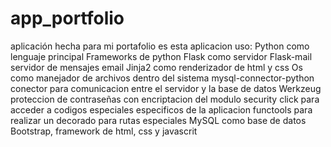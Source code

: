 # app_portfolio
aplicación hecha para mi portafolio
es esta aplicacion uso:
Python como lenguaje principal
    Frameworks de python
    Flask como servidor
    Flask-mail servidor de mensajes email 
    Jinja2 como renderizador de html y css
    Os como manejador de archivos dentro del sistema
    mysql-connector-python conector para comunicacion entre el servidor y la base de datos
    Werkzeug proteccion de contraseñas con encriptacion del modulo security
    click para acceder a codigos especiales especificos de la aplicacion
    functools para realizar un decorado para rutas especiales
MySQL como base de datos
Bootstrap, framework de html, css y javascrit